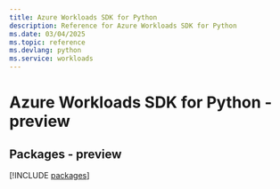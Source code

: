 ```yaml
---
title: Azure Workloads SDK for Python
description: Reference for Azure Workloads SDK for Python
ms.date: 03/04/2025
ms.topic: reference
ms.devlang: python
ms.service: workloads
---
```

# Azure Workloads SDK for Python - preview
## Packages - preview
[!INCLUDE [packages](workloads-index.md)]